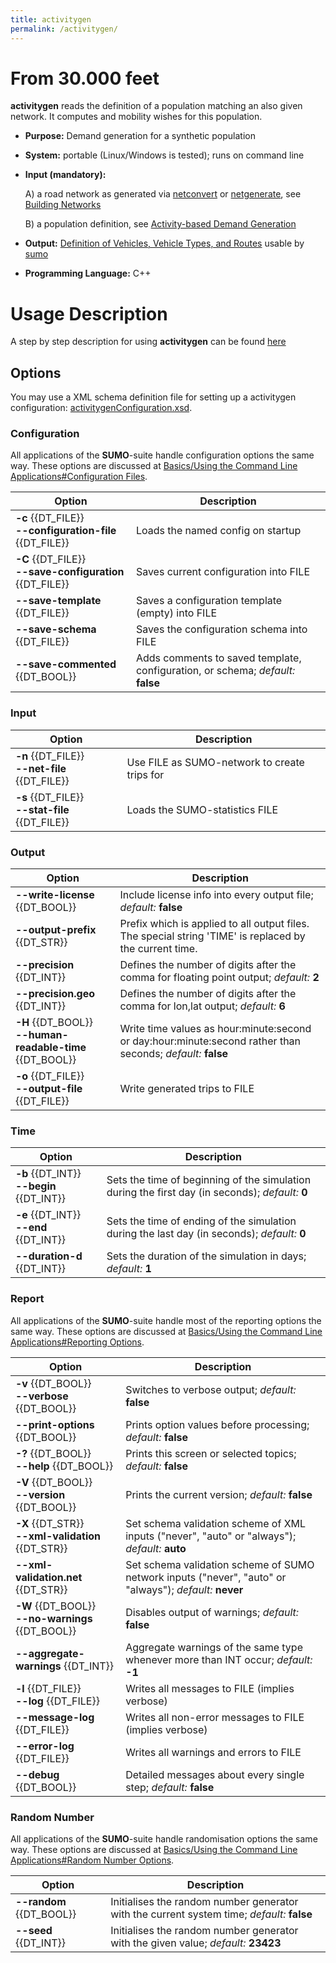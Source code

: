 ```yaml
---
title: activitygen
permalink: /activitygen/
---
```


# From 30.000 feet

**activitygen** reads the definition of a
population matching an also given network. It computes and mobility
wishes for this population.

- **Purpose:** Demand generation for a synthetic population
- **System:** portable (Linux/Windows is tested); runs on command line
- **Input (mandatory):**

  A) a road network as generated via
  [netconvert](netconvert.md) or
  [netgenerate](netgenerate.md), see [Building Networks](index.md#network_building)

  B) a population definition, see [Activity-based Demand Generation](Demand/Activity-based_Demand_Generation.md)

- **Output:** [Definition of Vehicles, Vehicle Types, and
  Routes](Definition_of_Vehicles,_Vehicle_Types,_and_Routes.md)
  usable by [sumo](sumo.md)
- **Programming Language:** C++

# Usage Description

A step by step description for using
**activitygen** can be found [here](Demand/Activity-based_Demand_Generation.md)

## Options

You may use a XML schema definition file for setting up a activitygen
configuration:
[activitygenConfiguration.xsd](http://sumo.dlr.de/xsd/activitygenConfiguration.xsd).

### Configuration

All applications of the **SUMO**-suite handle configuration options the
same way. These options are discussed at [Basics/Using the Command Line
Applications\#Configuration Files](Basics/Using_the_Command_Line_Applications.md#configuration_files).

| Option | Description |
|--------|-------------|
| **-c** {{DT_FILE}}<br> **--configuration-file** {{DT_FILE}} | Loads the named config on startup |
| **-C** {{DT_FILE}}<br> **--save-configuration** {{DT_FILE}} | Saves current configuration into FILE |
| **--save-template** {{DT_FILE}} | Saves a configuration template (empty) into FILE |
| **--save-schema** {{DT_FILE}} | Saves the configuration schema into FILE |
| **--save-commented** {{DT_BOOL}} | Adds comments to saved template, configuration, or schema; *default:* **false** |

### Input

| Option | Description |
|--------|-------------|
| **-n** {{DT_FILE}}<br> **--net-file** {{DT_FILE}} | Use FILE as SUMO-network to create trips for |
| **-s** {{DT_FILE}}<br> **--stat-file** {{DT_FILE}} | Loads the SUMO-statistics FILE |

### Output

| Option | Description |
|--------|-------------|
| **--write-license** {{DT_BOOL}} | Include license info into every output file; *default:* **false** |
| **--output-prefix** {{DT_STR}} | Prefix which is applied to all output files. The special string 'TIME' is replaced by the current time. |
| **--precision** {{DT_INT}} | Defines the number of digits after the comma for floating point output; *default:* **2** |
| **--precision.geo** {{DT_INT}} | Defines the number of digits after the comma for lon,lat output; *default:* **6** |
| **-H** {{DT_BOOL}}<br> **--human-readable-time** {{DT_BOOL}} | Write time values as hour:minute:second or day:hour:minute:second rather than seconds; *default:* **false** |
| **-o** {{DT_FILE}}<br> **--output-file** {{DT_FILE}} | Write generated trips to FILE |

### Time

| Option | Description |
|--------|-------------|
| **-b** {{DT_INT}}<br> **--begin** {{DT_INT}} | Sets the time of beginning of the simulation during the first day (in seconds); *default:* **0** |
| **-e** {{DT_INT}}<br> **--end** {{DT_INT}} | Sets the time of ending of the simulation during the last day (in seconds); *default:* **0** |
| **--duration-d** {{DT_INT}} | Sets the duration of the simulation in days; *default:* **1** |

### Report

All applications of the **SUMO**-suite handle most of the reporting
options the same way. These options are discussed at [Basics/Using the
Command Line Applications\#Reporting Options](Basics/Using_the_Command_Line_Applications.md#reporting_options).

| Option | Description |
|--------|-------------|
| **-v** {{DT_BOOL}}<br> **--verbose** {{DT_BOOL}} | Switches to verbose output; *default:* **false** |
| **--print-options** {{DT_BOOL}} | Prints option values before processing; *default:* **false** |
| **-?** {{DT_BOOL}}<br> **--help** {{DT_BOOL}} | Prints this screen or selected topics; *default:* **false** |
| **-V** {{DT_BOOL}}<br> **--version** {{DT_BOOL}} | Prints the current version; *default:* **false** |
| **-X** {{DT_STR}}<br> **--xml-validation** {{DT_STR}} | Set schema validation scheme of XML inputs ("never", "auto" or "always"); *default:* **auto** |
| **--xml-validation.net** {{DT_STR}} | Set schema validation scheme of SUMO network inputs ("never", "auto" or "always"); *default:* **never** |
| **-W** {{DT_BOOL}}<br> **--no-warnings** {{DT_BOOL}} | Disables output of warnings; *default:* **false** |
| **--aggregate-warnings** {{DT_INT}} | Aggregate warnings of the same type whenever more than INT occur; *default:* **-1** |
| **-l** {{DT_FILE}}<br> **--log** {{DT_FILE}} | Writes all messages to FILE (implies verbose) |
| **--message-log** {{DT_FILE}} | Writes all non-error messages to FILE (implies verbose) |
| **--error-log** {{DT_FILE}} | Writes all warnings and errors to FILE |
| **--debug** {{DT_BOOL}} | Detailed messages about every single step; *default:* **false** |

### Random Number

All applications of the **SUMO**-suite handle randomisation options the
same way. These options are discussed at [Basics/Using the Command Line
Applications\#Random Number Options](Basics/Using_the_Command_Line_Applications.md#random_number_options).

| Option | Description |
|--------|-------------|
| **--random** {{DT_BOOL}} | Initialises the random number generator with the current system time; *default:* **false** |
| **--seed** {{DT_INT}} | Initialises the random number generator with the given value; *default:* **23423** |



